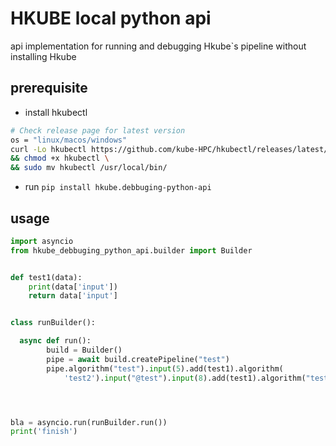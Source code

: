 # HKUBE local python api

api implementation for running and debugging Hkube`s pipeline without installing Hkube

## prerequisite

- install hkubectl

```bash
# Check release page for latest version
os = "linux/macos/windows"
curl -Lo hkubectl https://github.com/kube-HPC/hkubectl/releases/latest/download/hkubectl-{linux/macos/windows} \
&& chmod +x hkubectl \
&& sudo mv hkubectl /usr/local/bin/

```

- run `pip install hkube.debbuging-python-api`

## usage

```python
import asyncio
from hkube_debbuging_python_api.builder import Builder


def test1(data):
    print(data['input'])
    return data['input']


class runBuilder():

  async def run():
        build = Builder()
        pipe = await build.createPipeline("test")
        pipe.algorithm("test").input(5).add(test1).algorithm(
            'test2').input("@test").input(8).add(test1).algorithm("test5").input("@test2").add(test2).flowInput().input({"david": 5}).add().execute()




bla = asyncio.run(runBuilder.run())
print('finish')

```
